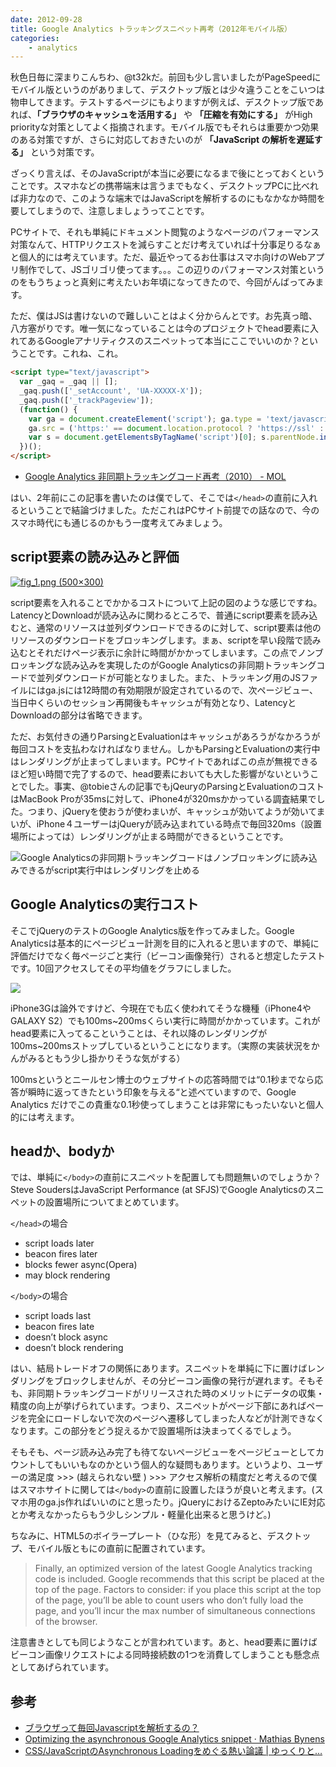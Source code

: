 ```yaml
---
date: 2012-09-28
title: Google Analytics トラッキングスニペット再考（2012年モバイル版）
categories: 
    - analytics
---
```



秋色日毎に深まりこんちわ、@t32kだ。前回も少し言いましたがPageSpeedにモバイル版というのがありまして、デスクトップ版とは少々違うことをこいつは物申してきます。テストするページにもよりますが例えば、デスクトップ版であれば、__「ブラウザのキャッシュを活用する」__ や __「圧縮を有効にする」__ がHigh priorityな対策としてよく指摘されます。モバイル版でもそれらは重要かつ効果のある対策ですが、さらに対応しておきたいのが __「JavaScript の解析を遅延する」__ という対策です。

ざっくり言えば、そのJavaScriptが本当に必要になるまで後にとっておくということです。スマホなどの携帯端末は言うまでもなく、デスクトップPCに比べれば非力なので、このような端末ではJavaScriptを解析するのにもなかなか時間を要してしまうので、注意しましょうってことです。

PCサイトで、それも単純にドキュメント閲覧のようなページのパフォーマンス対策なんて、HTTPリクエストを減らすことだけ考えていれば十分事足りるなぁと個人的には考えています。ただ、最近やってるお仕事はスマホ向けのWebアプリ制作でして、JSゴリゴリ使ってます。。。この辺りのパフォーマンス対策というのをもうちょっと真剣に考えたいお年頃になってきたので、今回がんばってみます。

ただ、僕はJSは書けないので難しいことはよく分からんとです。お先真っ暗、八方塞がりです。唯一気になっていることは今のプロジェクトでhead要素に入れてあるGoogleアナリティクスのスニペットって本当にここでいいのか？ということです。これね、これ。

```html
<script type="text/javascript">
  var _gaq = _gaq || [];
  _gaq.push(['_setAccount', 'UA-XXXXX-X']);
  _gaq.push(['_trackPageview']);
  (function() {
    var ga = document.createElement('script'); ga.type = 'text/javascript'; ga.async = true;
    ga.src = ('https:' == document.location.protocol ? 'https://ssl' : 'http://www') + '.google-analytics.com/ga.js';
    var s = document.getElementsByTagName('script')[0]; s.parentNode.insertBefore(ga, s);
  })();
</script>
```

+ [Google Analytics 非同期トラッキングコード再考（2010） - MOL](http://t32k.me/mol/log/asynchronous-tracking/)

はい、2年前にこの記事を書いたのは僕でして、そこでは`</head>`の直前に入れるということで結論づけました。ただこれはPCサイト前提での話なので、今のスマホ時代にも通じるのかもう一度考えてみましょう。

## script要素の読み込みと評価

[![fig_1.png (500×300)](http://t32k.me/static/blog/2012/09/fig_1.png)](http://calendar.perfplanet.com/2011/lazy-evaluation-of-commonjs-modules/)

script要素を入れることでかかるコストについて上記の図のような感じですね。LatencyとDownloadが読み込みに関わるところで、普通にscript要素を読み込むと、通常のリソースは並列ダウンロードできるのに対して、script要素は他のリソースのダウンロードをブロッキングします。まぁ、scriptを早い段階で読み込むとそれだけページ表示に余計に時間がかかってしまいます。この点でノンブロッキングな読み込みを実現したのがGoogle Analyticsの非同期トラッキングコードで並列ダウンロードが可能となりました。また、トラッキング用のJSファイルにはga.jsには12時間の有効期限が設定されているので、次ページビュー、当日中くらいのセッション再開後もキャッシュが有効となり、LatencyとDownloadの部分は省略できます。

ただ、お気付きの通りParsingとEvaluationはキャッシュがあろうがなかろうが毎回コストを支払わなければなりません。しかもParsingとEvaluationの実行中はレンダリングが止まってしまいます。PCサイトであればこの点が無視できるほど短い時間で完了するので、head要素においても大した影響がないということでした。事実、@tobieさんの記事でもjQeuryのParsingとEvaluationのコストはMacBook Proが35msに対して、iPhone4が320msかかっている調査結果でした。つまり、jQueryを使おうが使わまいが、キャッシュが効いてようが効いてまいが、iPhone４ユーザーはjQueryが読み込まれている時点で毎回320ms（設置場所によっては）レンダリングが止まる時間ができるということです。

![ Google Analyticsの非同期トラッキングコードはノンブロッキングに読み込みできるがscript実行中はレンダリングを止める](http://t32k.me/static/blog/2012/09/load_scripts_async.png)

## Google Analyticsの実行コスト

そこでjQueryのテストのGoogle Analytics版を作ってみました。Google Analyticsは基本的にページビュー計測を目的に入れると思いますので、単純に評価だけでなく毎ページごと実行（ビーコン画像発行）されると想定したテストです。10回アクセスしてその平均値をグラフにしました。

![](http://t32k.me/static/blog/2012/09/fig2.png)

iPhone3Gは論外ですけど、今現在でも広く使われてそうな機種（iPhone4やGALAXY S2）でも100ms~200msくらい実行に時間がかかっています。これがhead要素に入ってるこということは、それ以降のレンダリングが100ms~200msストップしているということになります。（実際の実装状況をかんがみるともう少し掛かりそうな気がする）

100msというとニールセン博士のウェブサイトの応答時間では“0.1秒までなら応答が瞬時に返ってきたという印象を与える“と述べていますので、Google Analytics だけでこの貴重な0.1秒使ってしまうことは非常にもったいないと個人的には考えます。

## headか、bodyか

では、単純に`</body>`の直前にスニペットを配置しても問題無いのでしょうか？Steve SoudersはJavaScript Performance (at SFJS)でGoogle Analyticsのスニペットの設置場所についてまとめています。

`</head>`の場合

+ script loads later
+ beacon fires later
+ blocks fewer async(Opera)
+ may block rendering

`</body>`の場合

+ script loads last
+ beacon fires late
+ doesn’t block async
+ doesn’t block rendering

はい、結局トレードオフの関係にあります。スニペットを単純に下に置けばレンダリングをブロックしませんが、その分ビーコン画像の発行が遅れます。そもそも、非同期トラッキングコードがリリースされた時のメリットにデータの収集・精度の向上が挙げられています。つまり、スニペットがページ下部にあればページを完全にロードしないで次のページへ遷移してしまった人などが計測できなくなります。この部分をどう捉えるかで設置場所は決まってくるでしょう。

そもそも、ページ読み込み完了も待てないページビューをページビューとしてカウントしてもいいもなのかという個人的な疑問もあります。というより、ユーザーの満足度 >>> (越えられない壁 )  >>> アクセス解析の精度だと考えるので僕はスマホサイトに関しては`</body>`の直前に設置したほうが良いと考えます。(スマホ用のga.js作ればいいのにと思ったり。jQueryにおけるZeptoみたいにIE対応とか考えなかったらもう少しシンプル・軽量化出来ると思うけど。)

ちなみに、HTML5のボイラープレート（ひな形）を見てみると、デスクトップ、モバイル版ともに</body>の直前に配置されています。

> Finally, an optimized version of the latest Google Analytics tracking code is included. Google recommends that this script be placed at the top of the page. Factors to consider: if you place this script at the top of the page, you’ll be able to count users who don’t fully load the page, and you’ll incur the max number of simultaneous connections of the browser.

注意書きとしても同じようなことが言われています。あと、head要素に置けばビーコン画像リクエストによる同時接続数の1つを消費してしまうことも懸念点としてあげられています。

## 参考

+ [ブラウザって毎回Javascriptを解析するの？](http://readhn-jp.blogspot.jp/2012/02/javascript.html)
+ [Optimizing the asynchronous Google Analytics snippet · Mathias Bynens](https://mathiasbynens.be/notes/async-analytics-snippet)
+ [CSS/JavaScriptのAsynchronous Loadingをめぐる熱い論議 | ゆっくりと…](http://tokkono.cute.coocan.jp/blog/slow/index.php/web-technology/non-blocking-asynchronous-loading-of-css-javascript/)



